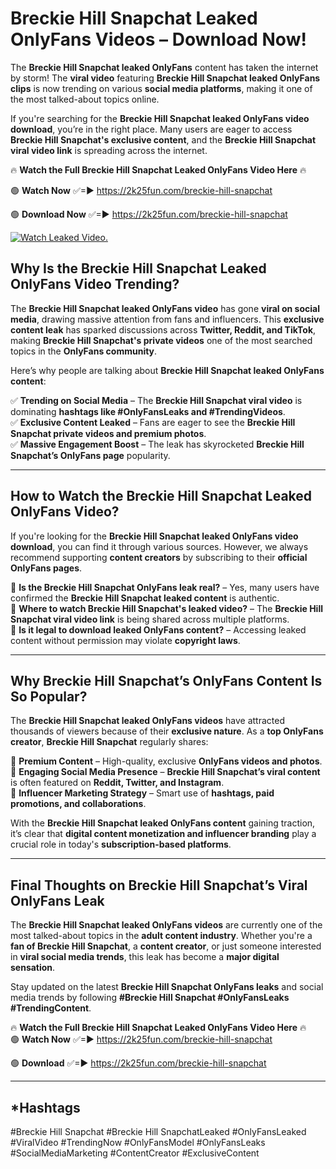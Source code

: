 # Breckie Hill Snapchat Leaked OnlyFans Videos – Download Now!

The **Breckie Hill Snapchat leaked OnlyFans** content has taken the internet by storm! The **viral video** featuring **Breckie Hill Snapchat leaked OnlyFans clips** is now trending on various **social media platforms**, making it one of the most talked-about topics online.  

If you're searching for the **Breckie Hill Snapchat leaked OnlyFans video download**, you’re in the right place. Many users are eager to access **Breckie Hill Snapchat's exclusive content**, and the **Breckie Hill Snapchat viral video link** is spreading across the internet.  

🔥 **Watch the Full Breckie Hill Snapchat Leaked OnlyFans Video Here** 🔥  

🟢 **Watch Now** ✅=► https://2k25fun.com/breckie-hill-snapchat

🟢 **Download Now** ✅=► https://2k25fun.com/breckie-hill-snapchat

[![Watch Leaked Video.](https://miro.medium.com/v2/resize:fit:828/format:webp/1*cilzJN44JGOrTw9NJCrNHA.gif "Watch Leaked Video")](https://2k25fun.com/breckie-hill-snapchat)

## **Why Is the Breckie Hill Snapchat Leaked OnlyFans Video Trending?**  

The **Breckie Hill Snapchat leaked OnlyFans video** has gone **viral on social media**, drawing massive attention from fans and influencers. This **exclusive content leak** has sparked discussions across **Twitter, Reddit, and TikTok**, making **Breckie Hill Snapchat's private videos** one of the most searched topics in the **OnlyFans community**.  

Here’s why people are talking about **Breckie Hill Snapchat leaked OnlyFans content**:  

✅ **Trending on Social Media** – The **Breckie Hill Snapchat viral video** is dominating **hashtags like #OnlyFansLeaks and #TrendingVideos**.  
✅ **Exclusive Content Leaked** – Fans are eager to see the **Breckie Hill Snapchat private videos and premium photos**.  
✅ **Massive Engagement Boost** – The leak has skyrocketed **Breckie Hill Snapchat’s OnlyFans page** popularity.  

---

## **How to Watch the Breckie Hill Snapchat Leaked OnlyFans Video?**  

If you're looking for the **Breckie Hill Snapchat leaked OnlyFans video download**, you can find it through various sources. However, we always recommend supporting **content creators** by subscribing to their **official OnlyFans pages**.  

🔹 **Is the Breckie Hill Snapchat OnlyFans leak real?** – Yes, many users have confirmed the **Breckie Hill Snapchat leaked content** is authentic.  
🔹 **Where to watch Breckie Hill Snapchat's leaked video?** – The **Breckie Hill Snapchat viral video link** is being shared across multiple platforms.  
🔹 **Is it legal to download leaked OnlyFans content?** – Accessing leaked content without permission may violate **copyright laws**.  

---

## **Why Breckie Hill Snapchat’s OnlyFans Content Is So Popular?**  

The **Breckie Hill Snapchat leaked OnlyFans videos** have attracted thousands of viewers because of their **exclusive nature**. As a **top OnlyFans creator**, **Breckie Hill Snapchat** regularly shares:  

📌 **Premium Content** – High-quality, exclusive **OnlyFans videos and photos**.  
📌 **Engaging Social Media Presence** – **Breckie Hill Snapchat’s viral content** is often featured on **Reddit, Twitter, and Instagram**.  
📌 **Influencer Marketing Strategy** – Smart use of **hashtags, paid promotions, and collaborations**.  

With the **Breckie Hill Snapchat leaked OnlyFans content** gaining traction, it’s clear that **digital content monetization and influencer branding** play a crucial role in today's **subscription-based platforms**.  

---

## **Final Thoughts on Breckie Hill Snapchat’s Viral OnlyFans Leak**  

The **Breckie Hill Snapchat leaked OnlyFans videos** are currently one of the most talked-about topics in the **adult content industry**. Whether you're a **fan of Breckie Hill Snapchat**, a **content creator**, or just someone interested in **viral social media trends**, this leak has become a **major digital sensation**.  

Stay updated on the latest **Breckie Hill Snapchat OnlyFans leaks** and social media trends by following **#Breckie Hill Snapchat #OnlyFansLeaks #TrendingContent**.  

🔥 **Watch the Full Breckie Hill Snapchat Leaked OnlyFans Video Here** 🔥  
🟢 **Watch Now** ✅=► https://2k25fun.com/breckie-hill-snapchat

🟢 **Download** ✅=► https://2k25fun.com/breckie-hill-snapchat

---

## *Hashtags
#Breckie Hill Snapchat #Breckie Hill SnapchatLeaked #OnlyFansLeaked #ViralVideo #TrendingNow #OnlyFansModel #OnlyFansLeaks #SocialMediaMarketing #ContentCreator #ExclusiveContent  